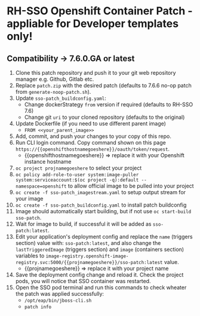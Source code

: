 # RH-SSO Openshift Container Patch - appliable for Developer templates only!
## Compatibility -> 7.6.0.GA or latest

1. Clone this patch repository and push it to your git web repository manager e.g. Github, Gitlab etc. 
2. Replace `patch.zip` with the desired patch (defaults to 7.6.6 no-op patch from `generate-noop-patch.sh`).
3. Update `sso-patch_buildconfig.yaml`:
    - Change dockerStrategy `from` version if required (defaults to RH-SSO 7.6)
    - Change git `uri` to your cloned repository (defaults to the original)
4. Update Dockerfile (if you need to use different parent image)
    - `FROM <<your_parent_image>>`
4. Add, commit, and push your changes to your copy of this repo.
5. Run CLI login command. Copy command shown on this page `https://{{openshifthostnamegoeshere}}/oauth/token/request`.
    - {{openshifthostnamegoeshere}} => replace it with your Openshift instance hostname
6. `oc project projnamegoeshere` to select your project
7. `oc policy add-role-to-user system:image-puller system:serviceaccount:$(oc project -q):default --namespace=openshift` to allow official image to be pulled into your project
8. `oc create -f sso-patch_imagestream.yaml` to setup output stream for your image
9. `oc create -f sso-patch_buildconfig.yaml` to install patch buildconfig
10. Image should automatically start building, but if not use `oc start-build sso-patch`.
11. Wait for image to build, if successful it will be added as `sso-patch:latest`.
12. Edit your application's deployment config and replace the `name` (triggers section) value with: `sso-patch:latest`, and also change the `lastTriggeredImage` (triggers section) and `image` (containers section) variables to `image-registry.openshift-image-registry.svc:5000/{{projnamegoeshere}}/sso-patch:latest` value.
    - {{projnamegoeshere}} => replace it with your project name
13. Save the deployment config change and reload it. Check the project pods, you will notice that SSO container was restarted.
14. Open the SSO pod terminal and run this commands to check wheater the patch was applied successfully:
    - `/opt/eap/bin/jboss-cli.sh`
    - `patch info`
